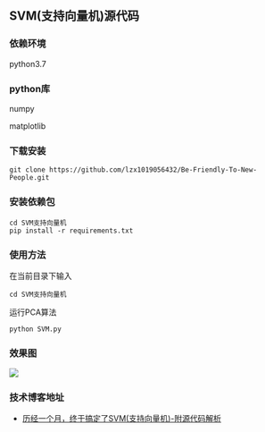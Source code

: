 ## SVM(支持向量机)源代码


### 依赖环境

python3.7

### python库

numpy 

matplotlib

### 下载安装

```
git clone https://github.com/lzx1019056432/Be-Friendly-To-New-People.git
```

### 安装依赖包

```
cd SVM支持向量机
pip install -r requirements.txt
```

### 使用方法

在当前目录下输入

```
cd SVM支持向量机
```

运行PCA算法

```
python SVM.py
```

### 效果图

![](https://gitee.com/zhenxing87/imagestores/raw/master/img/20200612124226.png)



### 技术博客地址

* [历经一个月，终于搞定了SVM(支持向量机)-附源代码解析](https://blog.csdn.net/lzx159951/article/details/106692871)

